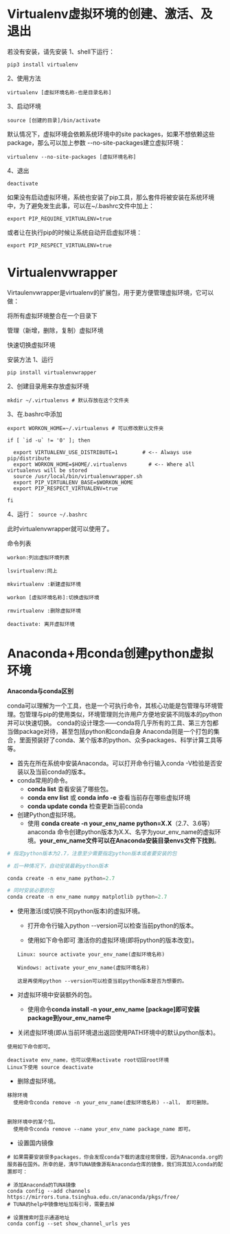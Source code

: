 # Virtualenv虚拟环境的创建、激活、及退出

若没有安装，请先安装
1、shell下运行：

```shell
pip3 install virtualenv
```

2、使用方法

```shell
virtualenv [虚拟环境名称-也是目录名称] 
```

3、启动环境

```shell
source [创建的目录]/bin/activate
```

默认情况下，虚拟环境会依赖系统环境中的site packages，如果不想依赖这些package，那么可以加上参数 --no-site-packages建立虚拟环境：

```shell
virtualenv --no-site-packages [虚拟环境名称]
```

4、退出

```shell
deactivate
```

如果没有启动虚拟环境，系统也安装了pip工具，那么套件将被安装在系统环境中，为了避免发生此事，可以在~/.bashrc文件中加上：

```shell
export PIP_REQUIRE_VIRTUALENV=true
```

或者让在执行pip的时候让系统自动开启虚拟环境：

```shell
export PIP_RESPECT_VIRTUALENV=true
```

# Virtualenvwrapper

Virtaulenvwrapper是virtualenv的扩展包，用于更方便管理虚拟环境，它可以做：

将所有虚拟环境整合在一个目录下

管理（新增，删除，复制）虚拟环境

快速切换虚拟环境

安装方法
1、运行

```shell
pip install virtualenvwrapper  
```

2、创建目录用来存放虚拟环境

```shell
mkdir ~/.virtualenvs # 默认存放在这个文件夹
```

3、在.bashrc中添加

```shell
export WORKON_HOME=~/.virtualenvs # 可以修改默认文件夹

if [ `id -u` != '0' ]; then

  export VIRTUALENV_USE_DISTRIBUTE=1        # <-- Always use pip/distribute
  export WORKON_HOME=$HOME/.virtualenvs       # <-- Where all virtualenvs will be stored
  source /usr/local/bin/virtualenvwrapper.sh
  export PIP_VIRTUALENV_BASE=$WORKON_HOME
  export PIP_RESPECT_VIRTUALENV=true

fi
```

4、运行：` source ~/.bashrc`

此时virtualenvwrapper就可以使用了。

命令列表

```shell
workon:列出虚拟环境列表

lsvirtualenv:同上

mkvirtualenv :新建虚拟环境

workon [虚拟环境名称]:切换虚拟环境

rmvirtualenv :删除虚拟环境

deactivate: 离开虚拟环境
```

# Anaconda+用conda创建python虚拟环境

**Anaconda与conda区别** 

conda可以理解为一个工具，也是一个可执行命令，其核心功能是包管理与环境管理。包管理与pip的使用类似，环境管理则允许用户方便地安装不同版本的python并可以快速切换。 conda的设计理念——conda将几乎所有的工具、第三方包都当做package对待，甚至包括python和conda自身 Anaconda则是一个打包的集合，里面预装好了conda、某个版本的python、众多packages、科学计算工具等等。

- 首先在所在系统中安装Anaconda。可以打开命令行输入conda -V检验是否安装以及当前conda的版本。
- conda常用的命令。
  - **conda list** 查看安装了哪些包。
  - **conda env list** 或 **conda info -e** 查看当前存在哪些虚拟环境
  - **conda update conda** 检查更新当前conda
- 创建Python虚拟环境。
  - 使用 **conda create -n your_env_name python=X.X**（2.7、3.6等） anaconda 命令创建python版本为X.X、名字为your_env_name的虚拟环境。**your_env_name文件可以在Anaconda安装目录envs文件下找到**。

```python
# 指定python版本为2.7，注意至少需要指定python版本或者要安装的包

# 后一种情况下，自动安装最新python版本

conda create -n env_name python=2.7

# 同时安装必要的包
conda create -n env_name numpy matplotlib python=2.7
```

- 使用激活(或切换不同python版本)的虚拟环境。

  

  - 打开命令行输入python --version可以检查当前python的版本。

  

  - 使用如下命令即可 激活你的虚拟环境(即将python的版本改变)。


  ```shell
  Linux: source activate your_env_name(虚拟环境名称)
  
  Windows: activate your_env_name(虚拟环境名称)
  
  这是再使用python --version可以检查当前python版本是否为想要的。
  ```

- 对虚拟环境中安装额外的包。
  - 使用命令**conda install -n your_env_name [package]即可安装package到your_env_name中**

- 关闭虚拟环境(即从当前环境退出返回使用PATH环境中的默认python版本)。

```shell
使用如下命令即可。

deactivate env_name，也可以使用activate root切回root环境
Linux下使用 source deactivate 
```

- 删除虚拟环境。

```shell
移除环境
  使用命令conda remove -n your_env_name(虚拟环境名称) --all， 即可删除。


删除环境中的某个包。
  使用命令conda remove --name your_env_name package_name 即可。

```

- 设置国内镜像

```shell
# 如果需要安装很多packages，你会发现conda下载的速度经常很慢，因为Anaconda.org的服务器在国外。所幸的是，清华TUNA镜像源有Anaconda仓库的镜像，我们将其加入conda的配置即可：

# 添加Anaconda的TUNA镜像
conda config --add channels https://mirrors.tuna.tsinghua.edu.cn/anaconda/pkgs/free/
# TUNA的help中镜像地址加有引号，需要去掉

# 设置搜索时显示通道地址
conda config --set show_channel_urls yes
```

